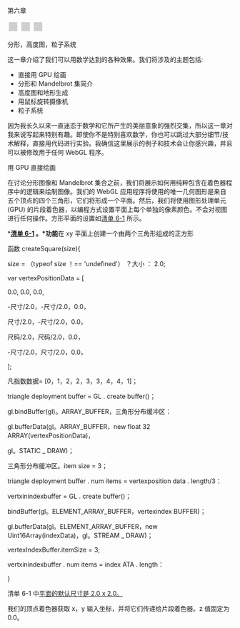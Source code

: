 第六章

![image](img/frontdot.jpg)

分形，高度图，粒子系统

这一章介绍了我们可以用数学达到的各种效果。我们将涉及的主题包括:

*   直接用 GPU 绘画
*   分形和 Mandelbrot 集简介
*   高度图和地形生成
*   用鼠标旋转摄像机
*   粒子系统

因为我长久以来一直迷恋于数学和它所产生的美丽意象的强烈交集，所以这一章对我来说写起来特别有趣。即使你不是特别喜欢数学，你也可以跳过大部分细节/技术解释，直接用代码进行实验。我确信这里展示的例子和技术会让你感兴趣，并且可以被修改用于任何 WebGL 程序。

用 GPU 直接绘画

在讨论分形图像和 Mandelbrot 集合之前，我们将展示如何用纯粹包含在着色器程序中的逻辑来绘制图像。我们的 WebGL 应用程序将使用的唯一几何图形是来自五个顶点的四个三角形，它们将形成一个平面。然后，我们将使用图形处理单元(GPU) 的片段着色器，以编程方式设置平面上每个单独的像素颜色。不会对视图进行任何操作。方形平面的设置如[清单 6-1](#list1) 所示。

***[清单 6-1](#_list1) 。*功能**在 xy 平面上创建一个由两个三角形组成的正方形

函数 createSquare(size){

size = （typeof size ！== 'undefined'） ？大小 ： 2.0;

var vertexPositionData = [

0.0, 0.0, 0.0,

-尺寸/2.0，-尺寸/2.0，0.0，

尺寸/2.0，-尺寸/2.0，0.0，

尺码/2.0，尺码/2.0，0.0，

-尺寸/2.0，尺寸/2.0，0.0，

];

凡指数数据= [0，1，2，2，3，3，4，4，1]；

triangle deployment buffer = GL . create buffer()；

gl.bindBuffer(gl)。ARRAY_BUFFER，三角形分布缓冲区：

gl.bufferData(gl。ARRAY_BUFFER，new float 32 ARRAY(vertexPositionData)，

gl。STATIC _ DRAW)；

三角形分布缓冲区。item size = 3；

triangle deployment buffer . num items = vertexposition data . length/3：

vertxinindexbuffer = GL . create buffer()；

bindBuffer(gl。ELEMENT_ARRAY_BUFFER，vertexindex BUFFER)；

gl.bufferData(gl。ELEMENT_ARRAY_BUFFER，new Uint16Array(indexData)，gl。STREAM _ DRAW)；

vertexIndexBuffer.itemSize = 3;

vertxinindexbuffer . num items = index ATA . length：

}

清单 6-1 中[平面的默认尺寸是 2.0 x 2.0。](#list1)

我们的顶点着色器获取 x，y 输入坐标，并将它们传递给片段着色器。z 值固定为 0.0。